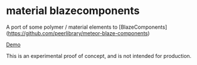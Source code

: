 # material blazecomponents
A port of some polymer / material elements to [BlazeComponents] (https://github.com/peerlibrary/meteor-blaze-components)

[Demo](http://material-blazecomponents.meteor.com)

This is an experimental proof of concept, and is not intended for production.
